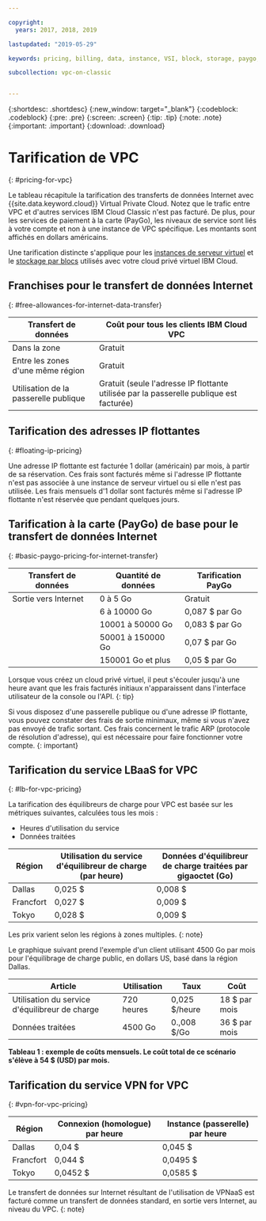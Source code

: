 ```yaml
---

copyright:
  years: 2017, 2018, 2019

lastupdated: "2019-05-29"

keywords: pricing, billing, data, instance, VSI, block, storage, paygo, transfer, floating, server, VPC, allowance, gateway, egress, minimal charges, ARP, traffic

subcollection: vpc-on-classic


---
```


{:shortdesc: .shortdesc}
{:new_window: target="_blank"}
{:codeblock: .codeblock}
{:pre: .pre}
{:screen: .screen}
{:tip: .tip}
{:note: .note}
{:important: .important}
{:download: .download}


# Tarification de VPC
{: #pricing-for-vpc}

Le tableau récapitule la tarification des transferts de données Internet avec {{site.data.keyword.cloud}} Virtual Private Cloud. Notez que le trafic entre VPC et d'autres services IBM Cloud Classic n'est pas facturé. De plus, pour les services de paiement à la carte (PayGo), les niveaux de service sont liés à votre compte et non à une instance de VPC spécifique. Les montants sont affichés en dollars américains.

Une tarification distincte s'applique pour les [instances de serveur virtuel](/docs/vpc-on-classic?topic=vpc-on-classic-pricing-for-virtual-servers-for-vpc) et le [stockage par blocs](/docs/vpc-on-classic?topic=vpc-on-classic-block-storage-pricing) utilisés avec votre cloud privé virtuel IBM Cloud. 

## Franchises pour le transfert de données Internet
{: #free-allowances-for-internet-data-transfer}

| Transfert de données |  Coût pour tous les clients IBM Cloud VPC |
|---------------|------------------|
| Dans la zone | Gratuit |
| Entre les zones d'une même région | Gratuit |
| Utilisation de la passerelle publique | Gratuit (seule l'adresse IP flottante utilisée par la passerelle publique est facturée) |

## Tarification des adresses IP flottantes
{: #floating-ip-pricing}

Une adresse IP flottante est facturée 1 dollar (américain) par mois, à partir de sa réservation. Ces frais sont facturés même si l'adresse IP flottante n'est pas associée à une instance de serveur virtuel ou si elle n'est pas utilisée. Les frais mensuels d'1 dollar sont facturés même si l'adresse IP flottante n'est réservée que pendant quelques jours.

## Tarification à la carte (PayGo) de base pour le transfert de données Internet
{: #basic-paygo-pricing-for-internet-transfer}

| Transfert de données | Quantité de données | Tarification PayGo |
|-----------|-----------|------------------|
| Sortie vers Internet |  0 à 5 Go | Gratuit |
|  | 6 à 10000 Go | 0,087 $ par Go |
|  | 10001 à 50000 Go | 0,083 $ par Go |
|  | 50001 à 150000 Go | 0,07 $ par Go |
|  | 150001 Go et plus | 0,05 $ par Go |


Lorsque vous créez un cloud privé virtuel, il peut s'écouler jusqu'à une heure avant que les frais facturés initiaux n'apparaissent dans l'interface utilisateur de la console ou l'API.
{: tip}

Si vous disposez d'une passerelle publique ou d'une adresse IP flottante, vous pouvez constater des frais de sortie minimaux, même si vous n'avez pas envoyé de trafic sortant. Ces frais concernent le trafic ARP (protocole de résolution d'adresse), qui est nécessaire pour faire fonctionner votre compte.
{: important}

## Tarification du service LBaaS for VPC
{: #lb-for-vpc-pricing}

La tarification des équilibreurs de charge pour VPC est basée sur les métriques suivantes, calculées tous les mois :
* Heures d'utilisation du service
* Données traitées


| Région | Utilisation du service d'équilibreur de charge (par heure) | Données d'équilibreur de charge traitées par gigaoctet (Go) |
|------------|--------------------------|-------------------------|
| Dallas | 0,025 $ | 0,008 $ |
| Francfort | 0,027 $ | 0,009 $ |
| Tokyo | 0,028 $ | 0,009 $ |

Les prix varient selon les régions à zones multiples.
{: note}

Le graphique suivant prend l'exemple d'un client utilisant 4500 Go par mois pour l'équilibrage de charge public, en dollars US, basé dans la région Dallas.

| Article | Utilisation | Taux | Coût |
|---------|--------|---------|---------|          
| Utilisation du service d'équilibreur de charge| 720 heures| 0,025 $/heure | 18 $ par mois |
| Données traitées | 4500 Go  |  0.,008 $/Go | 36 $ par mois|

**Tableau 1 : exemple de coûts mensuels. Le coût total de ce scénario s'élève à 54 $ (USD) par mois.**


## Tarification du service VPN for VPC
{: #vpn-for-vpc-pricing}

| Région | Connexion (homologue) par heure | Instance (passerelle) par heure |
|------------|--------------------------|-------------------------|
| Dallas | 0,04 $ | 0,045 $ |
| Francfort | 0,044 $ | 0,0495 $ |
| Tokyo | 0,0452 $ | 0,0585 $ |

Le transfert de données sur Internet résultant de l'utilisation de VPNaaS est facturé comme un transfert de données standard, en sortie vers Internet, au niveau du VPC.
{: note}
